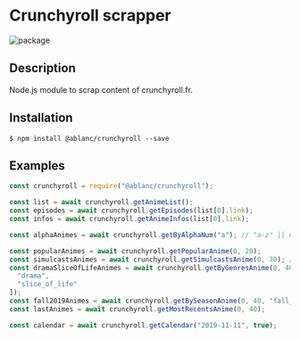 # Crunchyroll scrapper

![package](https://img.shields.io/npm/v/@ablanc/crunchyroll)<br/>

## Description

Node.js module to scrap content of crunchyroll.fr.

## Installation

`$ npm install @ablanc/crunchyroll --save`

## Examples

```javascript
const crunchyroll = require("@ablanc/crunchyroll");

const list = await crunchyroll.getAnimeList();
const episodes = await crunchyroll.getEpisodes(list[0].link);
const infos = await crunchyroll.getAnimeInfos(list[0].link);

const alphaAnimes = await crunchyroll.getByAlphaNum("a"); // "a-z" || numeric

const popularAnimes = await crunchyroll.getPopularAnime(0, 20);
const simulcastsAnimes = await crunchyroll.getSimulcastsAnime(0, 70); // 40 is the limit tho so > 40 will still return at most 40 animes.
const dramaSliceOfLifeAnimes = await crunchyroll.getByGenresAnime(0, 40, [
  "drama",
  "slice_of_life"
]);
const fall2019Animes = await crunchyroll.getBySeasonAnime(0, 40, "fall_2019");
const lastAnimes = await crunchyroll.getMostRecentsAnime(0, 40);

const calendar = await crunchyroll.getCalendar("2019-11-11", true);
```
